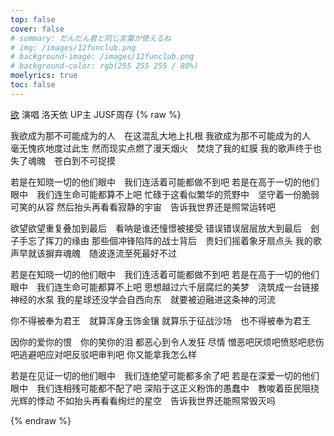 ```yaml
---
top: false
cover: false
# summary: だんだん君と同じ言葉が使えるね
# img: /images/12funclub.png
# background-image: /images/12funclub.png
# background-color: rgb(255 255 255 / 80%)
moelyrics: true
toc: false
---
```

[欲](https://zh.moegirl.org.cn/index.php?title=%E6%AC%B2&action=edit)
演唱      洛天依
UP主     JUSF周存
{% raw %}
<lyrics hidden>

<poem>
我欲成为那不可能成为的人　在这混乱大地上扎根
我欲成为那不可能成为的人　毫无愧疚地度过此生
然而现实点燃了漫天烟火　焚烧了我的虹膜
我的歌声终于也失了魂魄　苍白到不可捉摸

若是在知晓一切的他们眼中　我们连活着可能都做不到吧
若是在高于一切的他们眼中　我们连生命可能都算不上吧
忙碌于这看似繁华的荒野中　坚守着一份脆弱可笑的从容
然后抬头再看看寂静的宇宙　告诉我世界还是照常运转吧

欲望欲望重复叠加到最后　看呐是谁还憧憬被接受
错误错误层层放大到最后　刽子手忘了挥刀的缘由
那些個冲锋陷阵的战士背后　贵妇们摇着象牙扇点头
我的歌声早就该摒弃魂魄　随波逐流至死最好不过

若是在知晓一切的他们眼中　我们连活着可能都做不到吧
若是在高于一切的他们眼中　我们连生命可能都算不上吧
思想越过六千层腐烂的美梦　浇筑成一台链接神经的水泵
我的星球还没学会自西向东　就要被迫融进这条神的河流

你不得被奉为君王　就算浑身玉饰金镶
就算乐于征战沙场　也不得被奉为君王

因你的爱你的恨　你的笑你的泪
都恶心到令人发狂
尽情
憎恶吧厌烦吧愤怒吧悲伤吧逃避吧应对吧反驳吧审判吧
你又能拿我怎么样

若是在见证一切的他们眼中　我们连绝望可能都多余了吧
若是在深爱一切的他们眼中　我们连相残可能都不配了吧
深陷于这正义粉饰的愚蠢中　教唆着臣民阻挠光辉的悸动
不如抬头再看看绚烂的星空　告诉我世界还能照常毁灭吗
</poem>

</lyrics>
{% endraw %}
